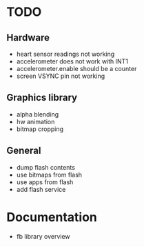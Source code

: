 # TODO
## Hardware
- heart sensor readings not working
- accelerometer does not work with INT1
- accelerometer.enable should be a counter
- screen VSYNC pin not working

## Graphics library
- alpha blending
- hw animation
- bitmap cropping

## General
- dump flash contents
- use bitmaps from flash
- use apps from flash
- add flash service

# Documentation
- fb library overview 